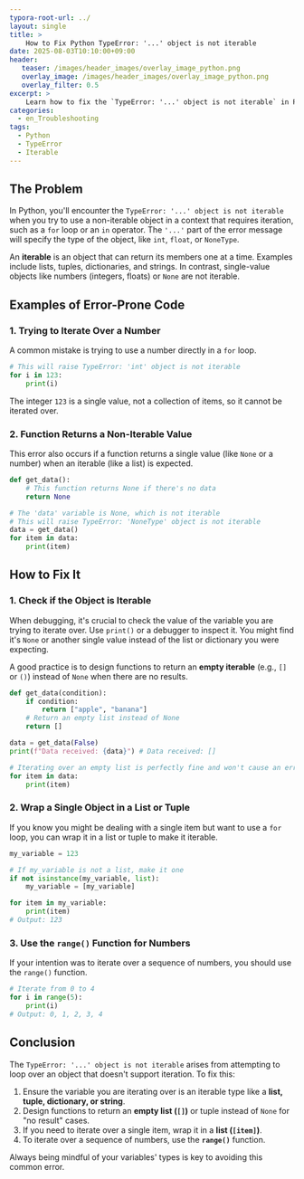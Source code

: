 ```yaml
---
typora-root-url: ../
layout: single
title: >
    How to Fix Python TypeError: '...' object is not iterable
date: 2025-08-03T10:10:00+09:00
header:
   teaser: /images/header_images/overlay_image_python.png
   overlay_image: /images/header_images/overlay_image_python.png
   overlay_filter: 0.5
excerpt: >
    Learn how to fix the `TypeError: '...' object is not iterable` in Python, which occurs when you try to loop over a non-iterable object like an integer or None.
categories:
  - en_Troubleshooting
tags:
  - Python
  - TypeError
  - Iterable
---
```


## The Problem

In Python, you'll encounter the `TypeError: '...' object is not iterable` when you try to use a non-iterable object in a context that requires iteration, such as a `for` loop or an `in` operator. The `'...'` part of the error message will specify the type of the object, like `int`, `float`, or `NoneType`.

An **iterable** is an object that can return its members one at a time. Examples include lists, tuples, dictionaries, and strings. In contrast, single-value objects like numbers (integers, floats) or `None` are not iterable.

## Examples of Error-Prone Code

### 1. Trying to Iterate Over a Number

A common mistake is trying to use a number directly in a `for` loop.

```python
# This will raise TypeError: 'int' object is not iterable
for i in 123:
    print(i)
```

The integer `123` is a single value, not a collection of items, so it cannot be iterated over.

### 2. Function Returns a Non-Iterable Value

This error also occurs if a function returns a single value (like `None` or a number) when an iterable (like a list) is expected.

```python
def get_data():
    # This function returns None if there's no data
    return None

# The 'data' variable is None, which is not iterable
# This will raise TypeError: 'NoneType' object is not iterable
data = get_data()
for item in data:
    print(item)
```

## How to Fix It

### 1. Check if the Object is Iterable

When debugging, it's crucial to check the value of the variable you are trying to iterate over. Use `print()` or a debugger to inspect it. You might find it's `None` or another single value instead of the list or dictionary you were expecting.

A good practice is to design functions to return an **empty iterable** (e.g., `[]` or `()`) instead of `None` when there are no results.

```python
def get_data(condition):
    if condition:
        return ["apple", "banana"]
    # Return an empty list instead of None
    return []

data = get_data(False)
print(f"Data received: {data}") # Data received: []

# Iterating over an empty list is perfectly fine and won't cause an error.
for item in data:
    print(item)
```

### 2. Wrap a Single Object in a List or Tuple

If you know you might be dealing with a single item but want to use a `for` loop, you can wrap it in a list or tuple to make it iterable.

```python
my_variable = 123

# If my_variable is not a list, make it one
if not isinstance(my_variable, list):
    my_variable = [my_variable]

for item in my_variable:
    print(item)
# Output: 123
```

### 3. Use the `range()` Function for Numbers

If your intention was to iterate over a sequence of numbers, you should use the `range()` function.

```python
# Iterate from 0 to 4
for i in range(5):
    print(i)
# Output: 0, 1, 2, 3, 4
```

## Conclusion

The `TypeError: '...' object is not iterable` arises from attempting to loop over an object that doesn't support iteration. To fix this:

1.  Ensure the variable you are iterating over is an iterable type like a **list, tuple, dictionary, or string**.
2.  Design functions to return an **empty list (`[]`)** or tuple instead of `None` for "no result" cases.
3.  If you need to iterate over a single item, wrap it in a **list (`[item]`)**.
4.  To iterate over a sequence of numbers, use the **`range()`** function.

Always being mindful of your variables' types is key to avoiding this common error.
